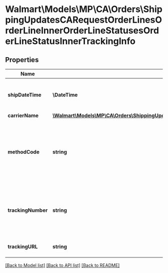 # Walmart\Models\MP\CA\Orders\ShippingUpdatesCARequestOrderLinesOrderLineInnerOrderLineStatusesOrderLineStatusInnerTrackingInfo

## Properties

Name | Type | Description | Notes
------------ | ------------- | ------------- | -------------
**shipDateTime** | **\DateTime** | The date the package was shipped |
**carrierName** | [**\Walmart\Models\MP\CA\Orders\ShippingUpdatesCARequestOrderLinesOrderLineInnerOrderLineStatusesOrderLineStatusInnerTrackingInfoCarrierName**](ShippingUpdatesCARequestOrderLinesOrderLineInnerOrderLineStatusesOrderLineStatusInnerTrackingInfoCarrierName.md) |  |
**methodCode** | **string** | The shipping method. Can be one of the following: Standard, Express, Oneday, or Freight |
**trackingNumber** | **string** | The shipment tracking number required for all non-Lettermail shipments |
**trackingURL** | **string** | The URL for tracking the shipment | [optional]


[[Back to Model list]](./) [[Back to API list]](../../../../../README.md#supported-apis) [[Back to README]](../../../../../README.md)

